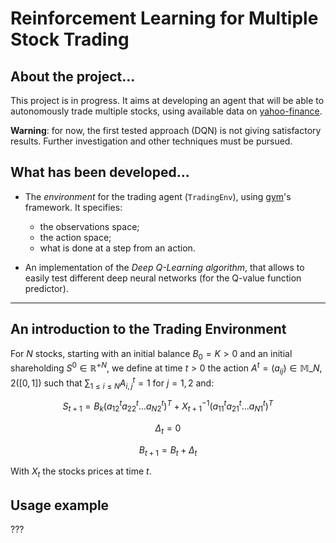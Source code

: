 # Reinforcement Learning for Multiple Stock Trading

## About the project...
This project is in progress. It aims at developing an agent
that will be able to autonomously trade multiple stocks,
using available data on [yahoo-finance](https://www.yahoo.com/author/yahoo-finance/).

__Warning__: for now, the first tested approach (DQN)
is not giving satisfactory results. Further
investigation and other techniques must be pursued.

## What has been developed...

* The _environment_ for the trading agent (`TradingEnv`), using [gym](https://gymnasium.farama.org/)'s framework. 
It specifies:
  - the observations space;
  - the action space;
  - what is done at a step from an action.


* An implementation of the _Deep Q-Learning algorithm_, that allows to easily test different deep neural
networks (for the Q-value function predictor).

---
## An introduction to the Trading Environment

For $N$ stocks, starting with an initial balance $B_0 = K > 0$ and an initial
shareholding $S^0 \in {\mathbb{R}^+}^N$, we define at time $t>0$ the
action $A^t = (a_{ij}) \in \mathbb{M}\_{N, 2}([0, 1])$
such that $\sum_{1 \leq i \leq N} A^t_{i, j} = 1$ for $j=1, 2$
and:

$$S_{t + 1} = B_k (a^t_{12} a^t_{22} ... a^t_{N2})^T + X_{t + 1}^{-1} (a^t_{11} a^t_{21} ... a^t_{N1})^T$$

$$\Delta_t = 0$$

$$B_{t + 1} = B_t + \Delta_t$$

With $X_t$ the stocks prices at time $t$.

## Usage example

???